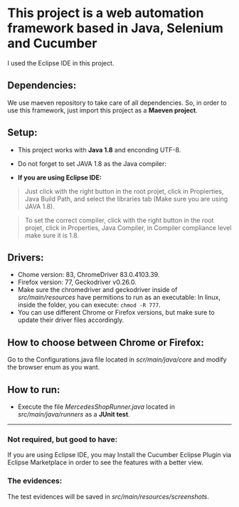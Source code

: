 # This project is a web automation framework based in Java, Selenium and Cucumber
I used the Eclipse IDE in this project.

## Dependencies:
We use maeven repository to take care of all dependencies. So, in order to use this framework, just import this project as a **Maeven project**.

## Setup:
- This project works with **Java 1.8** and enconding UTF-8.

- Do not forget to set JAVA 1.8 as the Java compiler:
- **If you are using Eclipse IDE:**
 > Just click with the right button in the root projet, click in Propierties, Java Build Path, and  select the libraries tab (Make sure you are using JAVA 1.8).
 
 >To set the correct compiler, click with the right button in the root projet, click in Properties, Java Compiler, in Compiler compliance level make sure it is 1.8.

## Drivers:
- Chome version: 83, ChromeDriver 83.0.4103.39.
- Firefox version: 77, Geckodriver v0.26.0.
- Make sure the chromedriver and geckodriver inside of *src/main/resources* have permitions to run as an executable: In linux, inside the folder, you can execute: `chmod -R 777`.
- You can use different Chrome or Firefox versions, but make sure to update their driver files accordingly.

## How to choose between Chrome or Firefox:
Go to the Configurations.java file located in *scr/main/java/core* and modify the browser enum as you want.

## How to run:
- Execute the file *MercedesShopRunner.java* located in *src/main/java/runners* as a **JUnit test**.

_________________

### Not required, but good to have:
If you are using Eclipse IDE, you may Install the Cucumber Eclipse Plugin via Eclipse Marketplace in order to see the features with a better view.

### The evidences:
The test evidences will be saved in *src/main/resources/screenshots*.